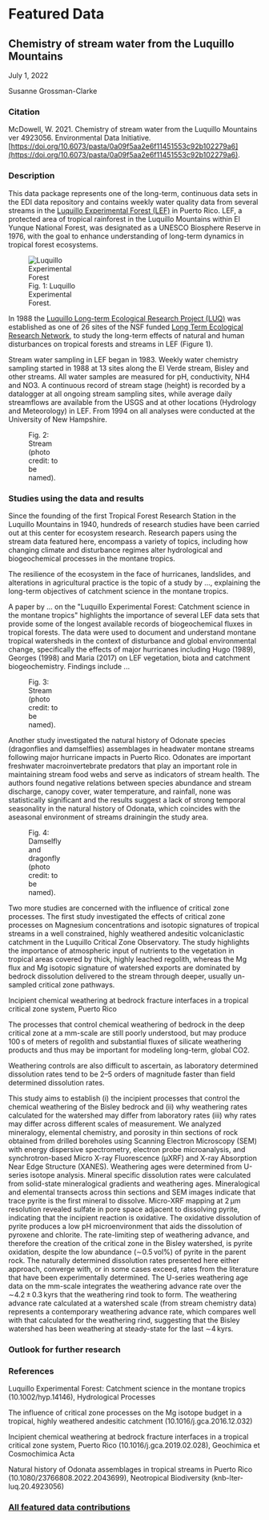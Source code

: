 # Featured Data

## Chemistry of stream water from the Luquillo Mountains

July 1, 2022

Susanne Grossman-Clarke

### Citation

McDowell, W. 2021. Chemistry of stream water from the Luquillo Mountains ver 4923056. Environmental Data Initiative. [https://doi.org/10.6073/pasta/0a09f5aa2e6f11451553c92b102279a6](https://doi.org/10.6073/pasta/0a09f5aa2e6f11451553c92b102279a6).

### Description

This data package represents one of the long-term, continuous data sets in the EDI data repository and contains weekly water quality data from several streams in the 
[Luquillo Experimental Forest (LEF)](https://en.wikipedia.org/wiki/Luquillo_Experimental_Forest) in Puerto Rico. LEF, a protected area of tropical rainforest in the Luquillo Mountains within El Yunque National Forest, was designated as a UNESCO Biosphere Reserve in 1976, with the goal to enhance understanding of long-term dynamics in tropical forest ecosystems. 

<div class="figure_featured" style="width: 40%;">
    <figure>
       <img src="" alt="Luquillo Experimental Forest"/>
       <figcaption class="figure-caption">Fig. 1: Luquillo Experimental Forest.</figcaption>
    </figure>
</div>

In 1988 the [Luquillo Long-term Ecological Research Project (LUQ)](https://luquillo.lter.network/) was established as one of 26 sites of the NSF funded [Long Term Ecological Research Network](https://lternet.edu/), to study the long-term effects of natural and human disturbances on tropical forests and streams in LEF (Figure 1).

Stream water sampling in LEF began in 1983. Weekly water chemistry sampling started in 1988 at 13 sites along the El Verde stream, Bisley and other streams. All water samples are measured for pH, conductivity, NH4 and NO3. A continuous record of stream stage (height) is recorded by a datalogger at all ongoing stream sampling sites, while average daily streamflows are available from the USGS and at other locations (Hydrology and Meteorology) in LEF. From 1994 on all analyses were conducted at the University of New Hampshire.

<div class="figure_featured" style="width: 30%;">
    <figure>
       <img id="" src="/static/images/featured_data/daphnia-magna-asexual.jpg" alt=""/>
       <figcaption class="figure-caption">Fig. 2: Stream (photo credit: to be named).</figcaption>
    </figure>
</div>

### Studies using the data and results

Since the founding of the first Tropical Forest Research Station in the Luquillo Mountains in 1940, hundreds of research studies have been carried out at this center for ecosystem research. Research papers using the stream data featured here, encompass a variety of topics, including how changing climate and disturbance regimes alter hydrological and biogeochemical processes in the montane tropics.


The resilience of the ecosystem in the face of hurricanes, landslides, and alterations in agricultural practice is the topic of a study by ..., explaining the long-term objectives of catchment science in the montane tropics.

A paper by ... on the "Luquillo Experimental Forest: Catchment science in the montane tropics" highlights the importance of several LEF data sets that provide some of the longest available records of biogeochemical fluxes in tropical forests. The data were used to document and understand montane tropical watersheds in the context of disturbance and global environmental change, specifically the effects of major hurricanes including Hugo (1989), Georges (1998) and Maria (2017) on LEF vegetation, biota and catchment biogeochemistry. Findings include ...

<div class="figure_featured" style="width: 30%;">
    <figure>
       <img id="" src="/static/images/featured_data/daphnia-magna-asexual.jpg" alt=""/>
       <figcaption class="figure-caption">Fig. 3: Stream (photo credit: to be named).</figcaption>
    </figure>
</div>

Another study investigated the natural history of Odonate species (dragonflies and damselflies) assemblages in headwater montane streams following major hurricane impacts in Puerto Rico. Odonates are important freshwater macroinvertebrate predators that play an important role in maintaining stream food webs and serve as indicators of stream health. The authors found negative relations between species abundance and stream discharge, canopy cover, water temperature, and rainfall, none was statistically significant and the results suggest a lack of strong temporal seasonality in the natural history of Odonata, which coincides with the aseasonal environment of streams drainingin the study area.

<div class="figure_featured" style="width: 30%;">
    <figure>
       <img id="" src="/static/images/featured_data/daphnia-magna-asexual.jpg" alt=""/>
       <figcaption class="figure-caption">Fig. 4: Damselfly and dragonfly  (photo credit: to be named).</figcaption>
    </figure>
</div>

Two more studies are concerned with the influence of critical zone processes. 
The first study investigated the effects of critical zone processes on Magnesium concentrations and isotopic signatures of tropical streams in a well constrained, highly weathered andesitic volcaniclastic catchment in the Luquillo Critical Zone Observatory. The study highlights the importance of atmospheric input of nutrients to the vegetation in tropical areas covered by thick, highly leached regolith, whereas the Mg flux and Mg isotopic signature of watershed exports are dominated by bedrock dissolution delivered to the stream through deeper, usually un-sampled critical zone pathways.


Incipient chemical weathering at bedrock fracture interfaces in a tropical critical zone system, Puerto Rico

The processes that control chemical weathering of bedrock in the deep critical zone at a mm-scale are still poorly understood, but may produce 100 s of meters of regolith and substantial fluxes of silicate weathering products and thus may be important for modeling long-term, global CO2. 

Weathering controls are also difficult to ascertain, as laboratory determined dissolution rates tend to be 2–5 orders of magnitude faster than field determined dissolution rates. 

This study aims to establish (i) the incipient processes that control the chemical weathering of the Bisley bedrock and (ii) why weathering rates calculated for the watershed may differ from laboratory rates (iii) why rates may differ across different scales of measurement. We analyzed mineralogy, elemental chemistry, and porosity in thin sections of rock obtained from drilled boreholes using Scanning Electron Microscopy (SEM) with energy dispersive spectrometry, electron probe microanalysis, and synchrotron-based Micro X-ray Fluorescence (µXRF) and X-ray Absorption Near Edge Structure (XANES). Weathering ages were determined from U-series isotope analysis. Mineral specific dissolution rates were calculated from solid-state mineralogical gradients and weathering ages. Mineralogical and elemental transects across thin sections and SEM images indicate that trace pyrite is the first mineral to dissolve. Micro-XRF mapping at 2 µm resolution revealed sulfate in pore space adjacent to dissolving pyrite, indicating that the incipient reaction is oxidative. The oxidative dissolution of pyrite produces a low pH microenvironment that aids the dissolution of pyroxene and chlorite. The rate-limiting step of weathering advance, and therefore the creation of the critical zone in the Bisley watershed, is pyrite oxidation, despite the low abundance (∼0.5 vol%) of pyrite in the parent rock. The naturally determined dissolution rates presented here either approach, converge with, or in some cases exceed, rates from the literature that have been experimentally determined. The U-series weathering age data on the mm-scale integrates the weathering advance rate over the ∼4.2 ± 0.3 kyrs that the weathering rind took to form. The weathering advance rate calculated at a watershed scale (from stream chemistry data) represents a contemporary weathering advance rate, which compares well with that calculated for the weathering rind, suggesting that the Bisley watershed has been weathering at steady-state for the last ∼4 kyrs.

### Outlook for further research

### References

Luquillo Experimental Forest: Catchment science in the montane tropics (10.1002/hyp.14146), Hydrological Processes

The influence of critical zone processes on the Mg isotope budget in a tropical, highly weathered andesitic catchment (10.1016/j.gca.2016.12.032)

Incipient chemical weathering at bedrock fracture interfaces in a tropical critical zone system, Puerto Rico (10.1016/j.gca.2019.02.028), Geochimica et Cosmochimica Acta

Natural history of Odonata assemblages in tropical streams in Puerto Rico (10.1080/23766808.2022.2043699), Neotropical Biodiversity (knb-lter-luq.20.4923056)

### [All featured data contributions](/templates/featured/featured-grid)
